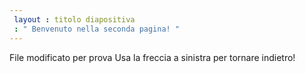 ```yaml
---
 layout : titolo diapositiva
 : " Benvenuto nella seconda pagina! "
---
```

File modificato per prova 
Usa la freccia a sinistra per tornare indietro!
